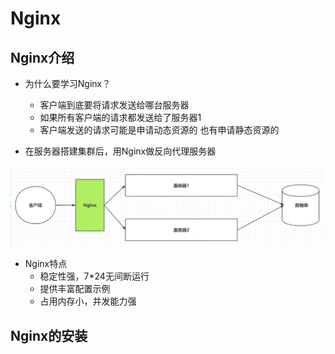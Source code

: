 # Nginx

## Nginx介绍

* 为什么要学习Nginx？
  * 客户端到底要将请求发送给哪台服务器
  * 如果所有客户端的请求都发送给了服务器1
  * 客户端发送的请求可能是申请动态资源的 也有申请静态资源的

* 在服务器搭建集群后，用Nginx做反向代理服务器

![image-20210105185849351](TyporaPics/image-20210105185849351.png)

* Nginx特点
  * 稳定性强，7*24无间断运行
  * 提供丰富配置示例
  * 占用内存小，并发能力强

## Nginx的安装

